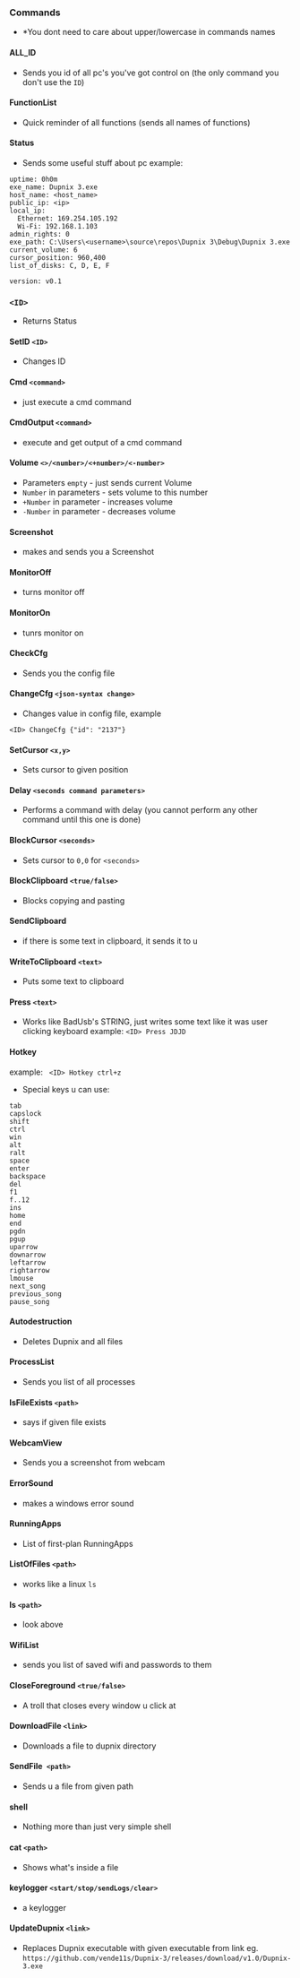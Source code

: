 ### Commands
* *You dont need to care about upper/lowercase in commands names
#### ALL_ID
* Sends you id of all pc's you've got control on (the only command you don't use the `ID`)
#### FunctionList
* Quick reminder of all functions (sends all names of functions)
#### Status
* Sends some useful stuff about pc
example:
```
uptime: 0h0m
exe_name: Dupnix 3.exe
host_name: <host_name> 
public_ip: <ip>
local_ip: 
  Ethernet: 169.254.105.192
  Wi-Fi: 192.168.1.103
admin_rights: 0
exe_path: C:\Users\<username>\source\repos\Dupnix 3\Debug\Dupnix 3.exe
current_volume: 6
cursor_position: 960,400
list_of_disks: C, D, E, F

version: v0.1
```

### `<ID>`
* Returns Status
#### SetID `<ID>`
* Changes ID
#### Cmd `<command>`
* just execute a cmd command
#### CmdOutput `<command>`
* execute and get output of a cmd command
#### Volume `<>/<number>/<+number>/<-number>`
* Parameters `empty` - just sends current Volume
* `Number` in parameters - sets volume to this number
* `+Number` in parameter - increases volume
* `-Number` in parameter - decreases volume
#### Screenshot
* makes and sends you a Screenshot
#### MonitorOff
* turns monitor off 
#### MonitorOn
* tunrs monitor on 
#### CheckCfg
* Sends you the config file
#### ChangeCfg `<json-syntax change>`
* Changes value in config file, example
```
<ID> ChangeCfg {"id": "2137"}
```
#### SetCursor `<x,y>`
* Sets cursor to given position
#### Delay `<seconds command parameters>`
* Performs a command with delay (you cannot perform any other command until this one is done)
#### BlockCursor `<seconds>`
* Sets cursor to `0,0` for `<seconds>`
#### BlockClipboard `<true/false>`
* Blocks copying and pasting
#### SendClipboard
* if there is some text in clipboard, it sends it to u
#### WriteToClipboard `<text>`
* Puts some text to clipboard
#### Press `<text>`
* Works like BadUsb's STRING, just writes some text like it was user clicking keyboard
example:
`<ID> Press JDJD`
#### Hotkey <hotkey>
example:
` <ID> Hotkey ctrl+z`
* Special keys u can use:
```
tab
capslock
shift
ctrl
win
alt
ralt
space
enter
backspace
del
f1
f..12
ins
home
end
pgdn
pgup
uparrow
downarrow
leftarrow
rightarrow
lmouse 
next_song
previous_song
pause_song
```
#### Autodestruction
* Deletes Dupnix and all files
#### ProcessList
* Sends you list of all processes
#### IsFileExists `<path>`
* says if given file exists 
#### WebcamView
* Sends you a screenshot from webcam
#### ErrorSound
* makes a windows error sound 
#### RunningApps
* List of first-plan RunningApps 
#### ListOfFiles `<path>`
* works like a linux `ls`
#### ls `<path>`
* look above
#### WifiList
* sends you list of saved wifi and passwords to them
#### CloseForeground `<true/false>`
* A troll that closes every window u click at
#### DownloadFile `<link>`
* Downloads a file to dupnix directory
#### SendFile` <path>`
* Sends u a file from given path
#### shell
* Nothing more than just very simple shell
#### cat `<path>`
* Shows what's inside a file
#### keylogger `<start/stop/sendLogs/clear>`
* a keylogger
#### UpdateDupnix `<link>`
* Replaces Dupnix executable with given executable from link eg. `https://github.com/vende11s/Dupnix-3/releases/download/v1.0/Dupnix-3.exe`
